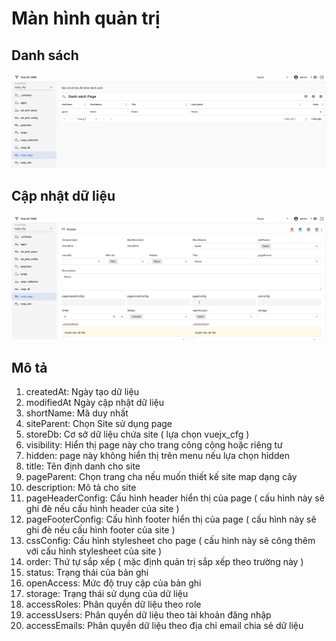 # Màn hình quản trị

## Danh sách
<img src="/page_list.png" alt="structure">

## Cập nhật dữ liệu
<img src="/page_edit.png" alt="structure">

## Mô tả

1. createdAt: Ngày tạo dữ liệu
1. modifiedAt Ngày cập nhật dữ liệu
1. shortName: Mã duy nhất
1. siteParent: Chọn Site sử dụng page
1. storeDb: Cơ sở dữ liệu chứa site ( lựa chọn vuejx_cfg )
1. visibility: Hiển thị page này cho trang công cộng hoặc riêng tư
1. hidden: page này không hiển thị trên menu nếu lựa chọn hidden
1. title: Tên định danh cho site
1. pageParent: Chọn trang cha nếu muốn thiết kế site map dạng cây
1. description: Mô tả cho site
1. pageHeaderConfig: Cấu hình header hiển thị của page ( cấu hình này sẽ ghi đè nếu cấu hình header của site )
1. pageFooterConfig: Cấu hình footer hiển thị của page ( cấu hình này sẽ ghi đè nếu cấu hình footer của site )
1. cssConfig: Cấu hình stylesheet cho page ( cấu hình này sẽ công thêm với cấu hình stylesheet của site )
1. order: Thứ tự sắp xếp ( mặc định quản trị sắp xếp theo trường này )
1. status: Trạng thái của bản ghi
1. openAccess: Mức độ truy cập của bản ghi
1. storage: Trạng thái sử dụng của dữ liệu
1. accessRoles: Phân quyền dữ liệu theo role
1. accessUsers: Phân quyền dữ liệu theo tài khoản đăng nhập
1. accessEmails: Phân quyền dữ liệu theo địa chỉ email chia sẻ dữ liệu